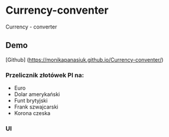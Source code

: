 # Currency-conventer
Currency - converter
##  Demo 
[Github] (https://monikapanasiuk.github.io/Currency-conventer/)
### Przelicznik złotówek Pl na:
- Euro
- Dolar amerykański
- Funt brytyjski
- Frank szwajcarski
- Korona czeska
### UI 

